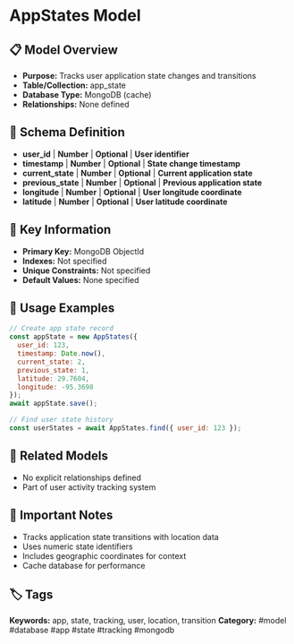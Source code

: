 # AppStates Model

## 📋 Model Overview
- **Purpose:** Tracks user application state changes and transitions
- **Table/Collection:** app_state
- **Database Type:** MongoDB (cache)
- **Relationships:** None defined

## 🔧 Schema Definition
- **user_id** | **Number** | **Optional** | **User identifier**
- **timestamp** | **Number** | **Optional** | **State change timestamp**
- **current_state** | **Number** | **Optional** | **Current application state**
- **previous_state** | **Number** | **Optional** | **Previous application state**
- **longitude** | **Number** | **Optional** | **User longitude coordinate**
- **latitude** | **Number** | **Optional** | **User latitude coordinate**

## 🔑 Key Information
- **Primary Key:** MongoDB ObjectId
- **Indexes:** Not specified
- **Unique Constraints:** Not specified
- **Default Values:** None specified

## 📝 Usage Examples
```javascript
// Create app state record
const appState = new AppStates({
  user_id: 123,
  timestamp: Date.now(),
  current_state: 2,
  previous_state: 1,
  latitude: 29.7604,
  longitude: -95.3698
});
await appState.save();

// Find user state history
const userStates = await AppStates.find({ user_id: 123 });
```

## 🔗 Related Models
- No explicit relationships defined
- Part of user activity tracking system

## 📌 Important Notes
- Tracks application state transitions with location data
- Uses numeric state identifiers
- Includes geographic coordinates for context
- Cache database for performance

## 🏷️ Tags
**Keywords:** app, state, tracking, user, location, transition
**Category:** #model #database #app #state #tracking #mongodb